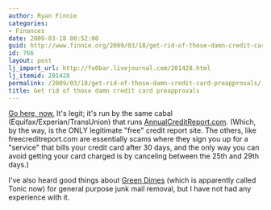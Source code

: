 ```yaml
---
author: Ryan Finnie
categories:
- Finances
date: 2009-03-18 00:52:00
guid: http://www.finnie.org/2009/03/18/get-rid-of-those-damn-credit-card-preapprovals/
id: 766
layout: post
lj_import_url: http://fo0bar.livejournal.com/201428.html
lj_itemid: 201428
permalink: /2009/03/18/get-rid-of-those-damn-credit-card-preapprovals/
title: Get rid of those damn credit card preapprovals
---
```

[Go here, now.](https://www.optoutprescreen.com/) It's legit; it's run by the same cabal (Equifax/Experian/TransUnion) that runs [AnnualCreditReport.com](https://www.annualcreditreport.com/). (Which, by the way, is the ONLY legitimate "free" credit report site. The others, like freecreditreport.com are essentially scams where they sign you up for a "service" that bills your credit card after 30 days, and the only way you can avoid getting your card charged is by canceling between the 25th and 29th days.)

I've also heard good things about [Green Dimes](http://www.greendimes.com/) (which is apparently called Tonic now) for general purpose junk mail removal, but I have not had any experience with it.
